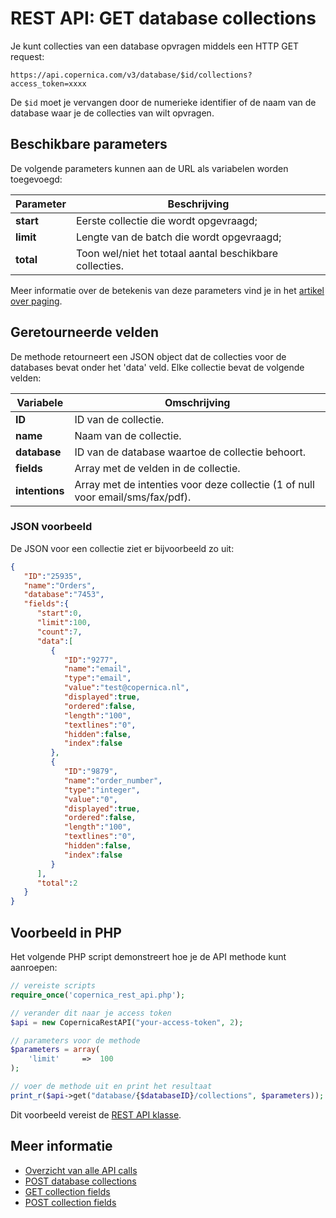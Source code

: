 # REST API: GET database collections

Je kunt collecties van een database opvragen middels een HTTP GET 
request:

`https://api.copernica.com/v3/database/$id/collections?access_token=xxxx`

De `$id` moet je vervangen door de numerieke identifier of de naam van 
de database waar je de collecties van wilt opvragen.

## Beschikbare parameters

De volgende parameters kunnen aan de URL als variabelen worden toegevoegd:

| Parameter | Beschrijving                                            |
|-----------|---------------------------------------------------------|
| **start** | Eerste collectie die wordt opgevraagd;                  |
| **limit** | Lengte van de batch die wordt opgevraagd;               |
| **total** | Toon wel/niet het totaal aantal beschikbare collecties. |

Meer informatie over de betekenis van deze parameters vind je in het
[artikel over paging](rest-paging).

## Geretourneerde velden

De methode retourneert een JSON object dat de collecties voor de databases 
bevat onder het 'data' veld. Elke collectie bevat de volgende velden:

| Variabele         | Omschrijving                                                                      |
|-------------------|-----------------------------------------------------------------------------------|
| **ID**            | ID van de collectie.                                                              |
| **name**          | Naam van de collectie.                                                            |
| **database**      | ID van de database waartoe de collectie behoort.                                  |
| **fields**        | Array met de velden in de collectie.                                              |
| **intentions**    | Array met de intenties voor deze collectie (1 of null voor email/sms/fax/pdf).    |

### JSON voorbeeld

De JSON voor een collectie ziet er bijvoorbeeld zo uit:

```json
{  
   "ID":"25935",
   "name":"Orders",
   "database":"7453",
   "fields":{  
      "start":0,
      "limit":100,
      "count":7,
      "data":[  
         {  
            "ID":"9277",
            "name":"email",
            "type":"email",
            "value":"test@copernica.nl",
            "displayed":true,
            "ordered":false,
            "length":"100",
            "textlines":"0",
            "hidden":false,
            "index":false
         },
         {  
            "ID":"9879",
            "name":"order_number",
            "type":"integer",
            "value":"0",
            "displayed":true,
            "ordered":false,
            "length":"100",
            "textlines":"0",
            "hidden":false,
            "index":false
         }
      ],
      "total":2
   }
}
```

## Voorbeeld in PHP

Het volgende PHP script demonstreert hoe je de API methode kunt aanroepen:

```php
// vereiste scripts
require_once('copernica_rest_api.php');

// verander dit naar je access token
$api = new CopernicaRestAPI("your-access-token", 2);

// parameters voor de methode
$parameters = array(
    'limit'     =>  100
);

// voer de methode uit en print het resultaat
print_r($api->get("database/{$databaseID}/collections", $parameters));
```

Dit voorbeeld vereist de [REST API klasse](rest-php).
    
## Meer informatie

* [Overzicht van alle API calls](rest-api)
* [POST database collections](rest-post-database-collections)
* [GET collection fields](rest-get-collection-fields)
* [POST collection fields](rest-post-collection-fields)
